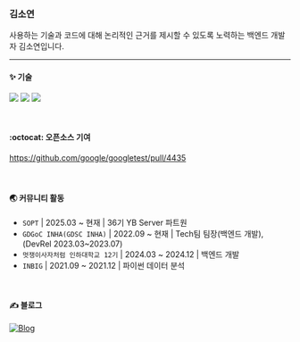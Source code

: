 ### 김소연

사용하는 기술과 코드에 대해 논리적인 근거를 제시할 수 있도록 노력하는 백엔드 개발자 김소연입니다.

---

#### :sparkles: 기술
<img src="https://img.shields.io/badge/SpringBoot-6DB33F?style=for-the-badge&logo=springboot&logoColor=white"/></a>
<img src="https://img.shields.io/badge/Django-092E20?style=for-the-badge&logo=Django&logoColor=white"/></a>
<img src="https://img.shields.io/badge/Amazon_Web_Services-232F3E?style=for-the-badge&logo=amazonwebservices&logoColor=white"/></a>


<br/>

#### :octocat: 오픈소스 기여
https://github.com/google/googletest/pull/4435<br/>
<br/><br/>

#### :earth_asia: 커뮤니티 활동
- `SOPT` | 2025.03 ~ 현재 | 36기 YB Server 파트원
- `GDGoC INHA(GDSC INHA)` | 2022.09 ~ 현재 | Tech팀 팀장(백엔드 개발), (DevRel 2023.03~2023.07)
- `멋쟁이사자처럼 인하대학교 12기` | 2024.03 ~ 2024.12 | 백엔드 개발
- `INBIG` | 2021.09 ~ 2021.12 | 파이썬 데이터 분석

<br/>

#### :writing_hand: 블로그
<a href="https://velog.io/@kaswhy/posts" target="_blank">
<img alt="Blog" src ="https://img.shields.io/badge/Blog-20C997.svg?&style=flat-square&logo=velog&logoColor=white"/>
